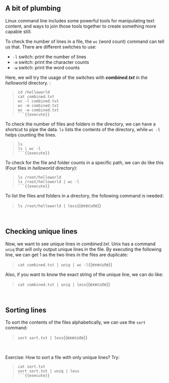 ## A bit of plumbing

Linux command line includes some powerful tools for manipulating text content, and ways to join those tools together to create something more capable still.

To check the number of lines in a file, the `wc` (word count) command can tell us that. There are different switches to use:
- `-l` switch: print the number of lines
- `-m` switch: print the character counts
- `-w` switch: print the word counts

Here, we will try the usage of the switches with **_combined.txt_** in the _helloworld_ directory. :
> ```
> cd /helloworld
> cat combined.txt
> wc -l combined.txt
> wc -m combined.txt
> wc -w combined.txt
> ```{{execute}}

To check the number of files and folders in the directory, we can have a shortcut to pipe the data. `ls` lists the contents of the directory, while `wc -l` helps counting the lines. 
> ```
> ls
> ls | wc -l
> ```{{execute}}

To check for the file and folder counts in a specific path, we can do like this (Four files in _helloworld_ directory):
> ```
> ls /root/helloworld
> ls /root/helloworld | wc -l
> ```{{execute}}

To list the files and folders in a directory, the following command is needed:
> `ls /root/helloworld | less`{{execute}}

<br/>

## Checking unique lines

Now, we want to see unique lines in _combined.txt_. Unix has a command `uniq` that will only output unique lines in the file. By executing the following line, we can get 1 as the two lines in the files are duplicate:
> `cat combined.txt | uniq | wc -l`{{execute}}

Also, if you want to know the exact string of the unique line, we can do like:
> `cat combined.txt | uniq | less`{{execute}}

<br/>

## Sorting lines

To sort the contents of the files alphabetically, we can use the `sort` command:
> `sort sort.txt | less`{{execute}}

<br/>

Exercise: How to sort a file with only unique lines?
Try:
> ```
> cat sort.txt
> sort sort.txt | uniq | less
> ```{{execute}}

<br/>
